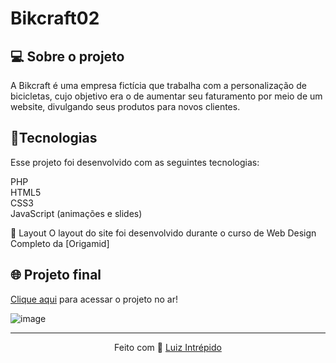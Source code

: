 # Bikcraft02
 
 <h2>💻 Sobre o projeto</h2>
A Bikcraft é uma empresa fictícia que trabalha com a personalização de bicicletas, cujo objetivo era o de aumentar seu faturamento por meio de um website, divulgando seus produtos para novos clientes.

 <h2>🚀Tecnologias</h2>
Esse projeto foi desenvolvido com as seguintes tecnologias:

PHP<br> 
HTML5<br> 
CSS3<br> 
JavaScript (animações e slides)

🔖 Layout 
O layout do site foi desenvolvido durante o curso de Web Design Completo da [Origamid]

## 🌐 Projeto final
[Clique aqui](https://luizintrepido.github.io/bikcraft02/) para acessar o projeto no ar!

![image](https://user-images.githubusercontent.com/93409913/144731452-0a7af71a-045d-4a59-b030-75f35f2495d9.png)


---
<p align="center">
  Feito com 🖤 <a href="https://www.linkedin.com/in/luizintrepido/">Luiz Intrépido</a>
</p>






